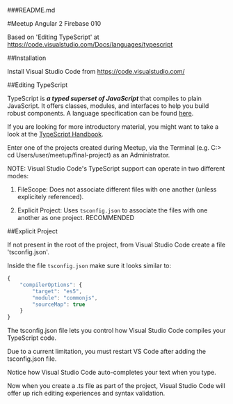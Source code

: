 ###README.md

#Meetup Angular 2 Firebase 010

Based on 'Editing TypeScript' at https://code.visualstudio.com/Docs/languages/typescript

##Installation

Install Visual Studio Code from https://code.visualstudio.com/

##Editing TypeScript

TypeScript is ***a typed superset of JavaScript*** that compiles to plain JavaScript. It offers classes, modules, and interfaces to help you build robust components. A language specification can be found [here](https://github.com/Microsoft/TypeScript/tree/master/doc).

If you are looking for more introductory material, you might want to take a look at the [TypeScript Handbook](https://github.com/Microsoft/TypeScript-Handbook).

Enter one of the projects created during Meetup, via the Terminal (e.g. C:> cd Users/user/meetup/final-project) as an Administrator.

NOTE: Visual Studio Code's TypeScript support can operate in two different modes:

1) FileScope: Does not associate different files with one another (unless explicitely referenced).

2) Explicit Project: Uses ```tsconfig.json``` to associate the files with one another as one project. RECOMMENDED

##Explicit Project

If not present in the root of the project, from Visual Studio Code create a file 'tsconfig.json'.

Inside the file ```tsconfig.json``` make sure it looks similar to:

```javascript
{
    "compilerOptions": {
        "target": "es5",
        "module": "commonjs",
        "sourceMap": true
    }    
}
```

The tsconfig.json file lets you control how Visual Studio Code compiles your TypeScript code. 

Due to a current limitation, you must restart VS Code after adding the tsconfig.json file.

Notice how Visual Studio Code auto-completes your text when you type.

Now when you create a .ts file as part of the project, Visual Studio Code will offer up rich editing experiences and syntax validation.

